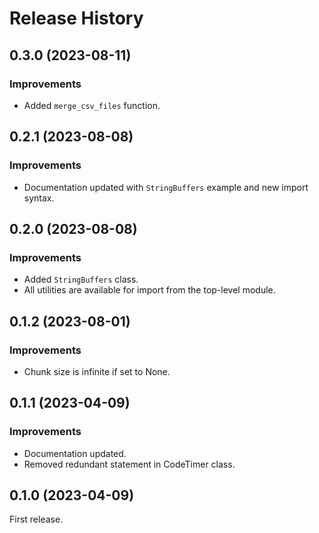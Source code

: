 # Release History

## 0.3.0 (2023-08-11)
### Improvements
- Added `merge_csv_files` function.

## 0.2.1 (2023-08-08)
### Improvements
- Documentation updated with `StringBuffers` example and new import syntax.

## 0.2.0 (2023-08-08)
### Improvements
- Added `StringBuffers` class.
- All utilities are available for import from the top-level module.

## 0.1.2 (2023-08-01)
### Improvements
- Chunk size is infinite if set to None.

## 0.1.1 (2023-04-09)
### Improvements
- Documentation updated.
- Removed redundant statement in CodeTimer class.

## 0.1.0 (2023-04-09)
First release.